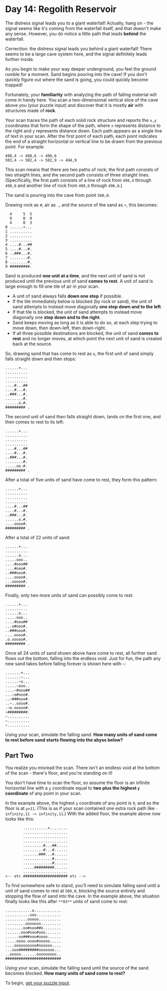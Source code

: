 # Day 14: Regolith Reservoir

The distress signal leads you to a giant waterfall!
Actually, hang on - the signal seems like it's coming from the waterfall itself,
and that doesn't make any sense.
However, you do notice a little path that leads **behind** the waterfall.

Correction: the distress signal leads you behind a giant waterfall!
There seems to be a large cave system here, and the signal definitely leads further inside.

As you begin to make your way deeper underground, you feel the ground rumble for a moment.
Sand begins pouring into the cave!
If you don't quickly figure out where the sand is going, you could quickly become trapped!

Fortunately, your **familiarity** with analyzing the path of falling material will come in handy here.
You scan a two-dimensional vertical slice of the cave above you (your puzzle input)
and discover that it is mostly **air** with structures made of **rock**.

Your scan traces the path of each solid rock structure and reports the `x,y` coordinates
that form the shape of the path, where `x` represents distance to the right and `y` represents distance down.
Each path appears as a single line of text in your scan.
After the first point of each path, each point indicates the end of a straight horizontal
or vertical line to be drawn from the previous point.
For example:

```plaintext
498,4 -> 498,6 -> 496,6
503,4 -> 502,4 -> 502,9 -> 494,9
```

This scan means that there are two paths of rock;
the first path consists of two straight lines, and the second path consists of three straight lines.
(Specifically, the first path consists of a line of rock from `498,4` through `498,6`
and another line of rock from `498,6` through `496,6`.)

The sand is pouring into the cave from point `500,0`.

Drawing rock as `#`, air as `.`, and the source of the sand as `+`, this becomes:

```plaintext
  4     5  5
  9     0  0
  4     0  3
0 ......+...
1 ..........
2 ..........
3 ..........
4 ....#...##
5 ....#...#.
6 ..###...#.
7 ........#.
8 ........#.
9 #########.
```

Sand is produced **one unit at a time**,
and the next unit of sand is not produced until the previous unit of sand **comes to rest**.
A unit of sand is large enough to fill one tile of air in your scan.

- A unit of sand always falls **down one step** if possible.
- If the tile immediately below is blocked (by rock or sand), the unit of sand attempts to instead
  move diagonally **one step down and to the left**.
- If that tile is blocked, the unit of sand attempts to instead move diagonally one **step down and to the right**.
- Sand keeps moving as long as it is able to do so, at each step trying to move down, then down-left, then down-right.
- If all three possible destinations are blocked, the unit of sand **comes to rest** and no longer moves,
  at which point the next unit of sand is created back at the source.

So, drawing sand that has come to rest as `o`, the first unit of sand simply falls straight down and then stops:

```plaintext
......+...
..........
..........
..........
....#...##
....#...#.
..###...#.
........#.
......o.#.
######### .
```

The second unit of sand then falls straight down, lands on the first one, and then comes to rest to its left:

```plaintext
......+...
..........
..........
..........
....#...##
....#...#.
..###...#.
........#.
.....oo.#.
######### .
```

After a total of five units of sand have come to rest, they form this pattern:

```plaintext
......+...
..........
..........
..........
....#...##
....#...#.
..###...#.
......o.#.
....oooo#.
######### .
```

After a total of 22 units of sand:

```plaintext
......+...
..........
......o...
.....ooo..
....#ooo##
....#ooo#.
..###ooo#.
....oooo#.
...ooooo#.
######### .
```

Finally, only two more units of sand can possibly come to rest:

```plaintext
......+...
..........
......o...
.....ooo..
....#ooo##
...o#ooo#.
..###ooo#.
....oooo#.
.o.ooooo#.
######### .
```

Once all 24 units of sand shown above have come to rest,
all further sand flows out the bottom, falling into the endless void.
Just for fun, the path any new sand takes before falling forever is shown here with `~`:

```plaintext
.......+...
.......~...
......~o...
.....~ooo..
....~#ooo##
...~o#ooo#.
..~###ooo#.
..~..oooo#.
.~o.ooooo#.
~#########.
~..........
~..........
~..........
```

Using your scan, simulate the falling sand.
**How many units of sand come to rest before sand starts flowing into the abyss below?**

## Part Two

You realize you misread the scan.
There isn't an endless void at the bottom of the scan - there's floor, and you're standing on it!

You don't have time to scan the floor,
so assume the floor is an infinite horizontal line with a `y`
coordinate equal to **two plus the highest `y` coordinate** of any point in your scan.

In the example above, the highest `y` coordinate of any point is `9`, and so the floor is at `y=11`.
(This is as if your scan contained one extra rock path like `-infinity,11 -> infinity,11`.)
With the added floor, the example above now looks like this:

```plaintext
        ...........+........
        ....................
        ....................
        ....................
        .........#...##.....
        .........#...#......
        .......###...#......
        .............#......
        .............#......
        .....#########......
        ....................
<-- etc #################### etc -->
```

To find somewhere safe to stand, you'll need to simulate falling sand
until a unit of sand comes to rest at `500,0`, blocking the source entirely and stopping
the flow of sand into the cave.
In the example above, the situation finally looks like this after `**93**` units of sand come to rest:

```plaintext
............o............
...........ooo...........
..........ooooo..........
.........ooooooo.........
........oo#ooo##o........
.......ooo#ooo#ooo.......
......oo###ooo#oooo......
.....oooo.oooo#ooooo.....
....oooooooooo#oooooo....
...ooo#########ooooooo...
..ooooo.......ooooooooo..
#########################
```

Using your scan, simulate the falling sand until the source of the sand becomes blocked.
**How many units of sand come to rest?**

To begin, [get your puzzle input](https://adventofcode.com/2022/day/14/input).
